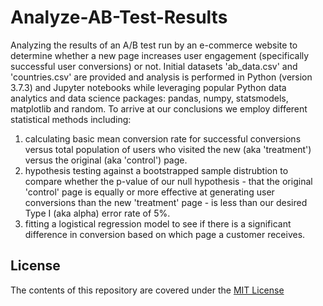 # Analyze-AB-Test-Results
Analyzing the results of an A/B test run by an e-commerce website to determine whether a new page increases user engagement (specifically successful user conversions) or not.  Initial datasets 'ab_data.csv' and 'countries.csv' are provided and analysis is performed in Python (version 3.7.3) and Jupyter notebooks while leveraging popular Python data analytics and data science packages: pandas, numpy, statsmodels, matplotlib and random. 
To arrive at our conclusions we employ different statistical methods including: 
1) calculating basic mean conversion rate for successful conversions versus total population of users who visited the new (aka 'treatment') versus the original (aka 'control') page.
2) hypothesis testing against a bootstrapped sample distrubtion to compare whether the p-value of our null hypothesis - that the original 'control' page is equally or more effective at generating user conversions than the new 'treatment' page - is less than our desired Type I (aka alpha) error rate of 5%. 
3) fitting a logistical regression model to see if there is a significant difference in conversion based on which page a customer receives.

## License
The contents of this repository are covered under the [MIT License](https://github.com/jerrycyip/Analyze-AB-Test-Results/blob/master/MIT%20License.txt)
